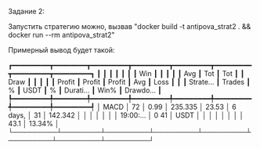 Задание 2:

Запустить стратегию можно, вызвав "docker build -t antipova_strat2 . && docker run --rm antipova_strat2"

Примерный вывод будет такой:
                             
┏━━━━━━━━━┳━━━━━━━━┳━━━━━━━━━┳━━━━━━━━━┳━━━━━━━━━┳━━━━━━━━━┳━━━━━━━━━┳━━━━━━━━━┓
┃         ┃        ┃         ┃         ┃         ┃         ┃     Win ┃         ┃
┃         ┃        ┃     Avg ┃     Tot ┃     Tot ┃         ┃    Draw ┃         ┃
┃         ┃        ┃  Profit ┃  Profit ┃  Profit ┃     Avg ┃    Loss ┃         ┃
┃ Strate… ┃ Trades ┃       % ┃    USDT ┃       % ┃ Durati… ┃    Win% ┃ Drawdo… ┃
┡━━━━━━━━━╇━━━━━━━━╇━━━━━━━━━╇━━━━━━━━━╇━━━━━━━━━╇━━━━━━━━━╇━━━━━━━━━╇━━━━━━━━━┩
│    MACD │     72 │    0.99 │ 235.335 │   23.53 │ 6 days, │      31 │ 142.342 │
│         │        │         │         │         │ 19:00:… │ 0    41 │    USDT │
│         │        │         │         │         │         │    43.1 │  13.34% │
└─────────┴────────┴─────────┴─────────┴─────────┴─────────┴─────────┴─────────┘